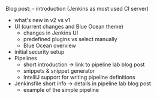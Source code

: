 Blog post: - introduction (Jenkins as most used CI server)
- what's new in v2 vs v1
- UI (current changes and Blue Ocean theme)
    - changes in Jenkins UI
    - predefined plugins vs select manually
    - Blue Ocean overview
- initial security setup
- Pipelines
    - short introduction -> link to pipeline lab blog post
    - snippets & snippet generator
    - IntelliJ support for writing pipeline definitions
- Jenkinsfile short info -> details in pipeline lab blog post
  - example of the simple pipeline
